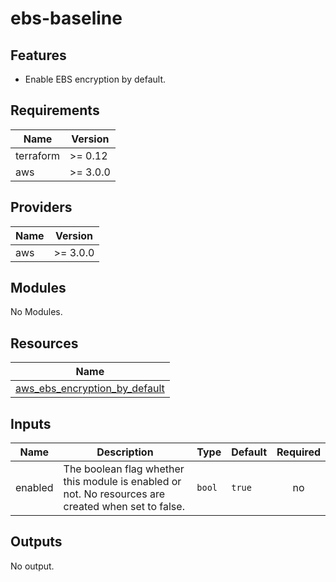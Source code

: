 # ebs-baseline

## Features

- Enable EBS encryption by default.

<!-- BEGINNING OF PRE-COMMIT-TERRAFORM DOCS HOOK -->
## Requirements

| Name | Version |
|------|---------|
| terraform | >= 0.12 |
| aws | >= 3.0.0 |

## Providers

| Name | Version |
|------|---------|
| aws | >= 3.0.0 |

## Modules

No Modules.

## Resources

| Name |
|------|
| [aws_ebs_encryption_by_default](https://registry.terraform.io/providers/hashicorp/aws/3.0.0/docs/resources/ebs_encryption_by_default) |

## Inputs

| Name | Description | Type | Default | Required |
|------|-------------|------|---------|:--------:|
| enabled | The boolean flag whether this module is enabled or not. No resources are created when set to false. | `bool` | `true` | no |

## Outputs

No output.
<!-- END OF PRE-COMMIT-TERRAFORM DOCS HOOK -->
